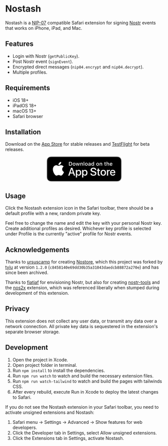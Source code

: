 # Nostash

Nostash is a [NIP-07][nip07] compatible Safari extension for signing [Nostr][Nostr] events that works on iPhone, iPad, and Mac.

## Features

- Login with Nostr (`getPublicKey`).
- Post Nostr event (`signEvent`).
- Encrypted direct messages (`nip04.encrypt` and `nip04.decrypt`).
- Multiple profiles.

## Requirements

- iOS 18+
- iPadOS 18+
- macOS 13+
- Safari browser

## Installation

Download on the [App Store](https://apps.apple.com/app/nostash/id6744309333) for stable releases and [TestFlight](https://testflight.apple.com/join/8TFMZbMs) for beta releases.

<p align="center">
  <a href="https://apps.apple.com/us/app/nostash/id6744309333">
    <img src="/extras/app-store-badge-small.svg" alt="App Store Download" />
  </a>
</p>

## Usage

Click the Nostash extension icon in the Safari toolbar, there should be a default profile with a new, random private key.

Feel free to change the name and edit the key with your personal Nostr key. Create additional profiles as desired. Whichever key profile is selected under Profile is the currently "active" profile for Nostr events.

## Acknowledgements

Thanks to [ursuscamp][ursuscamp] for creating [Nostore][Nostore], which this project was forked by [tyiu][tyiu] at version `1.2.0` (`c8458140e69dd30b35a31043daedcb88872a270e`) and has since been archived.

Thanks to [fiatjaf][fiatjaf] for envisioning Nostr, but also for creating [nostr-tools][nostr-tools] and the [nos2x][nos2x] extension, which was referenced liberally when stumped during development of this extension.

## Privacy

This extension does not collect any user data, or transmit any data over a network connection. All private key data is sequestered in the extension's separate browser storage.

## Development

1. Open the project in Xcode.
2. Open project folder in terminal.
3. Run `npm install` to install the dependencies.
4. Run `npm run watch` to watch and build the necessary extension files.
5. Run `npm run watch-tailwind` to watch and build the pages with tailwinds CSS.
6. After every rebuild, execute Run in Xcode to deploy the latest changes to Safari.

If you do not see the Nostash extension in your Safari toolbar, you need to activate unsigned extensions and Nostash:

1. Safari menu -> Settings -> Advanced -> Show features for web developers.
2. Click the Developer tab in Settings, select Allow unsigned extensions.
3. Click the Extensions tab in Settings, activate Nostash.

[Nostr]: https://github.com/nostr-protocol
[ursuscamp]: https://github.com/ursuscamp
[nostore]: https://github.com/ursuscamp/nostore
[tyiu]: https://github.com/tyiu
[fiatjaf]: https://github.com/fiatjaf
[nip07]: https://github.com/nostr-protocol/nips/blob/master/07.md
[nostr-tools]: https://github.com/nbd-wtf/nostr-tools
[nos2x]: https://github.com/fiatjaf/nos2x
